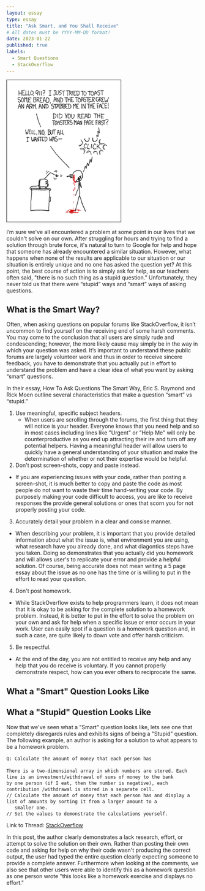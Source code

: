 ```yaml
---
layout: essay
type: essay
title: "Ask Smart, and You Shall Receive"
# All dates must be YYYY-MM-DD format!
date: 2023-01-22
published: true
labels:
  - Smart Questions
  - StackOverflow
---
```


<img width="300px" class="rounded float-start pe-4" src="../img/smart-questions/rtfm.png">

I’m sure we've all encountered a problem at some point in our lives that we couldn't solve on our own. After struggling for hours and trying to find a solution through brute force, it's natural to turn to Google for help and hope that someone has already encountered a similar situation. However, what happens when none of the results are applicable to our situation or our situation is entirely unique and no one has asked the question yet? At this point, the best course of action is to simply ask for help, as our teachers often said, "there is no such thing as a stupid question." Unfortunately, they never told us that there were “stupid” ways and “smart” ways of asking questions. 

## What is the Smart Way?

Often, when asking questions on popular forums like StackOverflow, it isn’t uncommon to find yourself on the receiving end of some harsh comments. You may come to the conclusion that all users are simply rude and condescending; however, the more likely cause may simply be in the way in which your question was asked. It’s important to understand these public forums are largely volunteer work and thus in order to receive sincere feedback, you have to demonstrate that you actually put in effort to understand the problem and have a clear idea of what you want by asking “smart” questions.

In their essay, How To Ask Questions The Smart Way, Eric S. Raymond and Rick Moen outline several characteristics that make a question “smart” vs “stupid.” 

1. Use meaningful, specific subject headers.
   - When users are scrolling through the forums, the first thing that they will notice is your header. Everyone knows that you need help and so in most cases including lines like "Urgent" or "Help Me" will only be counterproductive as you end up attracting their ire and turn off any potential helpers. Having a meaningful header will allow users to quickly have a general understanding of your situation and make the determination of whether or not their expertise would be helpful.  
2. Don't post screen-shots, copy and paste instead.
  - If you are experiencing issues with your code, rather than posting a screen-shot, it is much better to copy and paste the code as most people do not want to waste their time hand-writing your code. By purposely making your code difficult to access, you are like to receive responses the provide general solutions or ones that scorn you for not properly posting your code. 
3. Accurately detail your problem in a clear and consise manner.
  - When describing your problem, it is important that you provide detailed information about what the issue is, what environment you are using, what research have you already done, and what diagontics steps have you taken. Doing so demonstrates that you actually did you homework and will allows user's to replicate your error and provide a helpful solution. Of course, being accurate does not mean writing a 5 page essay about the issue as no one has the time or is willing to put in the effort to read your question.
4. Don't post homework.
  - While StackOverflow exists to help programmers learn, it does not mean that it is okay to be asking for the complete solution to a homework problem. Instead, it is better to put in the effort to solve the problem on your own and ask for help when a specific issue or error occurs in your work. User can easily spot if a question is a homework question and, in such a case, are quite likely to down vote and offer harsh criticism. 

5. Be respectful.
  - At the end of the day, you are not entitled to receive any help and any help that you do receive is voluntary. If you cannot properly demonstrate respect, how can you ever others to reciprocate the same. 

## What a "Smart" Question Looks Like

## What a "Stupid" Question Looks Like

Now that we've seen what a "Smart" question looks like, lets see one that completely disregards rules and exhibits signs of being a "Stupid" question. The following example, an author is asking for a solution to what appears to be a homework problem.

```
Q: Calculate the amount of money that each person has

There is a two-dimensional array in which numbers are stored. Each line is an investment/withdrawal of sums of money to the bank 
by one person (if I eat, then the number is negative), each contribution /withdrawal is stored in a separate cell. 
// Calculate the amount of money that each person has and display a list of amounts by sorting it from a larger amount to a 
   smaller one. 
// Set the values to demonstrate the calculations yourself.
```
Link to Thread: [StackOverflow](https://stackoverflow.com/questions/75207035/calculate-the-amount-of-money-that-each-person-has)

In this post, the author clearly demonstrates a lack research, effort, or attempt to solve the solution on their own. Rather than posting their own code and asking for help on why their code wasn't producing the correct output, the user had typed the entire question clearly expecting someone to provide a complete answer. 
Furthermore when looking at the comments, we also see that other users were able to identify this as a homework question as one person wrote "this looks like a homework exercise and displays no effort."
